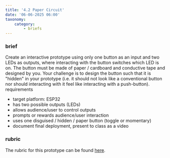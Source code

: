 ```yaml
---
title: '4.2 Paper Circuit'
date: '06-06-2025 06:00'
taxonomy:
    category:
        - briefs
---
```


### brief

Create an interactive prototype using only one button as an input and two LEDs as outputs, where interacting with the button switches which LED is on. The button must be made of paper / cardboard and conductive tape and designed by you. Your challenge is to design the button such that it is "hidden" in your prototype (i.e. it should not look like a conventional button nor should interacting with it feel like interacting with a push-button).
requirements

* target platform: ESP32
* has two possible outputs (LEDs)
* allows audience/user to control outputs
* prompts or rewards audience/user interaction
* uses one disguised / hidden / paper button (toggle or momentary)
* document final deployment, present to class as a video

### rubric
The rubric for this prototype can be found [here](https://docs.google.com/spreadsheets/d/1qAXay6ebmHPPrF0GtWqGwK-D7JQ_MWckpyl9-CdaGwc/edit#gid=0).

